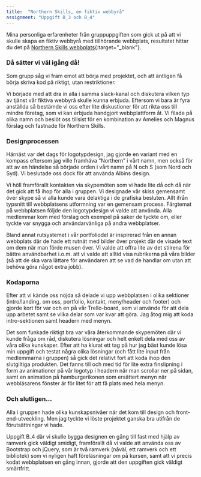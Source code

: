 ```yaml
---
title:  "Northern Skills, en fiktiv webbyrå"
assignment: "Uppgift B_3 och B_4"
---
```


Mina personliga erfarenheter från gruppuppgiften som gick ut på att vi skulle skapa en fiktiv webbyrå med tillhörande webbplats, resultatet hittar du det på [Northern Skills webbplats](http://northernskills.se "Northern Skills"){:target="_blank"}.<!--more-->

### Då sätter vi väl igång då!

Som grupp såg vi fram emot att börja med projektet, och att äntligen få börja skriva kod på riktigt, utan restriktioner.

Vi började med att dra in alla i samma slack-kanal och diskutera vilken typ av tjänst vår fiktiva webbyrå skulle kunna erbjuda. Eftersom vi bara är fyra anställda så bestämde vi oss efter lite diskustioner för att rikta oss till mindre företag, som vi kan erbjuda handgjort webbplattform åt. Vi filade på olika namn och beslöt oss tillsist för en kombination av Amelies och Magnus förslag och fastnade för Northern Skills.

### Designprocessen

Härnäst var det dags för logotypdesign, jag gjorde en variant med en kompass eftersom jag ville framhäva “Northern” i vårt namn, men också för att av en händelse så började orden i vårt namn på N och S (som Nord och Syd). Vi beslutade oss dock för att använda Albins design.

Vi höll framförallt kontakten via skypemöten som vi hade lite då och då när det gick att få ihop för alla i gruppen. Vi designade vår skiss gemensamt över skype så vi alla kunde vara delaktiga i de grafiska besluten. Allt ifrån typsnitt till webbplatsens utformning var en gemensam process. Färgtemat på webbplatsen följde den logotypdesign vi valde att använda. Alla medlemmar kom med förslag och exempel på saker de tyckte om, eller tyckte var snygga och användarvänliga på andra webbplatser.

Bland annat rutsystemet i vår portfoliodel är inspirerad från en annan webbplats där de hade ett rutnät med bilder över projekt där de visade text om dem när man förde musen över. Vi valde att offra lite av det stilrena för bättre användbarhet i.o.m. att vi valde att alltid visa rubrikerna på våra bilder (så att de ska vara lättare för användaren att se vad de handlar om utan att behöva göra något extra jobb).

### Kodaporna

Efter att vi kände oss nöjda så delade vi upp webbplatsen i olika sektioner (intro/landing, om oss, portfolio, kontakt, meny/header och footer) och gjorde kort för var och en på vår Trello-board, som vi använde för att dela upp arbetet samt se vilka delar som var kvar att göra. Jag åtog mig att koda intro-sektionen samt headern med menyn.

Det som funkade riktigt bra var våra återkommande skypemöten där vi kunde fråga om råd, diskutera lösningar och helt enkelt dela med oss av våra olika kunskaper. Efter att ha klurat ett tag på hur jag bäst kunde lösa min uppgift och testat några olika lösningar (och fått lite input från medlemmarna i gruppen) så gick det relativt fort att koda ihop den slutgiltiga produkten. Det fanns till och med tid för lite extra finslipning i form av animationer på vår logotyp i headern när man scrollar ner på sidan, samt en animation på hamburgerikonen som ersättert menyn när webbläsarens fönster är för litet för att få plats med hela menyn.

### Och slutligen...

Alla i gruppen hade olika kunskapsnivåer när det kom till design och front-end-utveckling. Men jag tyckte vi löste projektet ganska bra utifrån de förutsättningar vi hade.

Uppgift B_4 där vi skulle bygga designen en gång till fast med hjälp av ramverk gick väldigt smidigt, framförallt då vi valde att använda oss av Bootstrap och jQuery, som är två ramverk (nåväl, ett ramverk och ett bibliotek) som vi nyligen haft föreläsningar om på kursen, samt att vi precis kodat webbplatsen en gång innan, gjorde att den uppgiften gick väldigt smärtfritt.
